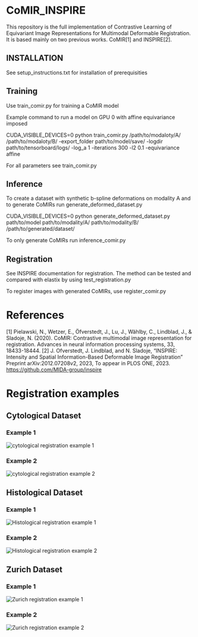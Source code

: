 # CoMIR_INSPIRE

This repository is the full implementation of Contrastive Learning of Equivariant Image Representations for Multimodal Deformable Registration. It is based mainly on two previous works. CoMIR[1] and INSPIRE[2]. 


## INSTALLATION

See setup_instructions.txt for installation of prerequisities


## Training

Use train_comir.py for training a CoMIR model

Example command to run a model on GPU 0 with affine equivariance imposed

CUDA_VISIBLE_DEVICES=0 python train_comir.py /path/to/modaloty/A/ /path/to/modaloty/B/ -export_folder path/to/model/save/ -logdir path/to/tensorboard/logs/ -log_a 1 -iterations 300 -l2 0.1 -equivariance affine

For all parameters see train_comir.py

## Inference

To create a dataset with synthetic b-spline deformations on modality A and to generate CoMIRs run generate_deformed_dataset.py

CUDA_VISIBLE_DEVICES=0 python generate_deformed_dataset.py path/to/model path/to/modality/A/ path/to/modality/B/ /path/to/generated/dataset/ <displacement>

To only generate CoMIRs run inference_comir.py

## Registration

See INSPIRE documentation for registration. The method can be tested and compared with elastix by using test_registration.py

To register images with generated CoMIRs, use register_comir.py 

# References

[1] Pielawski, N., Wetzer, E., Öfverstedt, J., Lu, J., Wählby, C., Lindblad, J., & Sladoje, N. (2020). CoMIR: Contrastive multimodal image representation for registration. Advances in neural information processing systems, 33, 18433-18444.
[2] J. Ofverstedt, J. Lindblad, and N. Sladoje, “INSPIRE: Intensity and Spatial Information-Based Deformable Image Registration” Preprint arXiv:2012.07208v2, 2023, To appear in PLOS ONE, 2023.
https://github.com/MIDA-group/inspire



# Registration examples


## Cytological Dataset
### Example 1
![cytological registration example 1](figs/cytological_registration_1.png)
### Example 2
![cytological registration example 2](figs/cytological_registration_2.png)

## Histological Dataset
### Example 1
![Histological registration example 1](figs/histological_registration_1.png)
### Example 2
![Histological registration example 2](figs/histological_registration_2.png)

## Zurich Dataset
### Example 1
![Zurich registration example 1](figs/zurich_registration_1.png)
### Example 2
![Zurich registration example 2](figs/zurich_registration_2.png)


